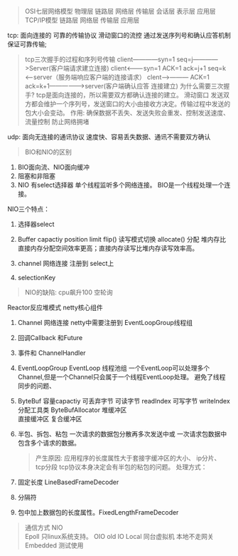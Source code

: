 
>OSI七层网络模型   物理层  链路层  网络层  传输层  会话层  表示层   应用层  
>TCP/IP模型           链路层     网络层  传输层       应用层

tcp: 面向连接的  可靠的传输协议  滑动窗口的流控
通过发送序列号和确认应答机制保证可靠传输;
>tcp三次握手的过程和序列号传输
client————syn=1 seq=j————>Server(客户端请求建立连接)
client<———syn=1 ACK=1 ack=j+1 seq=k <——server（服务端响应客户端的连接请求）
clent—>——— ACK=1 ack=k+1——————>server(客户端确认应答 连接建立)
>为什么需要三次握手?
tcp是面向连接的，所以需要双方都确认连接的建立。
> 滑动窗口
发送双方都会维护一个序列号，发送窗口的大小由接收方决定。传输过程中发送的包大小会变动。
作用: 确保数据不丢失、发送失败会重发、控制发送速度、流量控制 防止网络拥堵


udp: 面向无连接的通讯协议
速度快、容易丢失数据、通讯不需要双方确认

>BIO和NIO的区别
1. BIO面向流、NIO面向缓冲
2. 阻塞和非阻塞  
3. NIO 有select选择器 单个线程监听多个网络连接。 BIO是一个线程处理一个连接。

NIO三个特点：
1. 选择器select
2. Buffer
    capactiy
    position
    limit 
    flip() 读写模式切换
    allocate() 分配  堆内存比直接内存分配空间效率更高；直接内存读写比堆内存读写效率高。
    
3. channel  网络连接  注册到 select上
4. selectionKey

>NIO的缺陷: cpu飙升100  空轮询

Reactor反应堆模式  netty核心组件
1. Channel 网络连接 netty中需要注册到 EventLoopGroup线程组
2. 回调Callback 和Future
3. 事件和 ChannelHandler
4. EventLoopGroup EventLoop  线程池组  一个EventLoop可以处理多个Channel,但是一个Channel只会属于一个线程EventLoop处理。 
    避免了线程同步的问题、

5. ByteBuf    容量capactiy  可丢弃字节  可读字节 readIndex   可写字节 writeIndex
   分配工具类 ByteBufAllocator 
   堆缓冲区  
   直接缓冲区
   复合缓冲区
6. 半包、拆包、粘包  一次请求的数据包分散再多次发送中或 一次请求包数据中包含多个请求的数据。
   >产生原因: 应用程序的长度属性大于套接字缓冲区的大小、 ip分片、 tcp分段  tcp协议本身决定会有半包的粘包的问题。 
  处理方式：
  1. 固定长度  LineBasedFrameDecoder   
  2. 分隔符   
  3. 包中加上数据包的长度属性。FixedLengthFrameDecoder
  


>通信方式
NIO  
Epoll 只linux系统支持。
OIO  old IO
Local  同台虚拟机 本地不走网关
Embedded  测试使用

